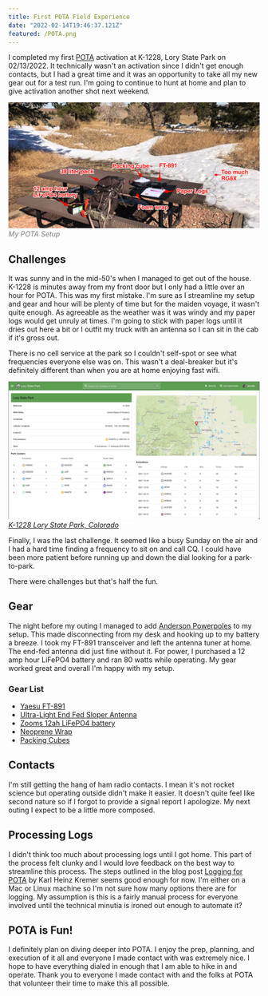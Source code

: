 ```yaml
---
title: First POTA Field Experience
date: "2022-02-14T19:46:37.121Z"
featured: /POTA.png
---
```

 
<!-- Getting Started Series                                  
:---------------------------------------
[Get On The Air](./get-on-the-air)
[Radios](./radios)
[Antennas](./antennas)
[Operating](./operating) -->
 
I completed my first [POTA](https://parksontheair.com/) activation at K-1228, Lory State Park on 02/13/2022. It technically wasn't an activation since I didn't get enough contacts, but I had a great time and it was an opportunity to take all my new gear out for a test run. I'm going to continue to hunt at home and plan to give activation another shot next weekend.

![My POTA Setup](./POTA.png)
<span style="color:gray">*My POTA Setup*</span>

## Challenges
It was sunny and in the mid-50's when I managed to get out of the house. K-1228 is minutes away from my front door but I only had a little over an hour for POTA. This was my first mistake. I'm sure as I streamline my setup and gear and hour will be plenty of time but for the maiden voyage, it wasn't quite enough. As agreeable as the weather was it was windy and my paper logs would get unruly at times. I'm going to stick with paper logs until it dries out here a bit or I outfit my truck with an antenna so I can sit in the cab if it's gross out.

There is no cell service at the park so I couldn't self-spot or see what frequencies everyone else was on. This wasn't a deal-breaker but it's definitely different than when you are at home enjoying fast wifi.

![K-1228](./K-1228.png)
<span style="color:gray">*[K-1228 Lory State Park, Colorado](https://pota.app/#/park/K-1228)*</span>

Finally, I was the last challenge. It seemed like a busy Sunday on the air and I had a hard time finding a frequency to sit on and call CQ. I could have been more patient before running up and down the dial looking for a park-to-park.

There were challenges but that's half the fun.
## Gear
The night before my outing I managed to add [Anderson Powerpoles](./powerpoles/) to my setup. This made disconnecting from my desk and hooking up to my battery a breeze. I took my FT-891 transceiver and left the antenna tuner at home. The end-fed antenna did just fine without it. For power, I purchased a 12 amp hour LiFePO4 battery and ran 80 watts while operating. My gear worked great and overall I'm happy with my setup.

### Gear List
- [Yaesu FT-891](https://www.dxengineering.com/parts/ysu-ft-891)
- [Ultra-Light End Fed Sloper Antenna](https://ka6ete.com/ulwefs)
- [Zooms 12ah LiFePO4 battery](https://www.amazon.com/gp/product/B09B7H7RYR/ref=ppx_yo_dt_b_asin_title_o05_s00?ie=UTF8&th=1)
- [Neoprene Wrap](https://www.amazon.com/gp/product/B072KLRR8X/ref=ppx_yo_dt_b_asin_image_o04_s01?ie=UTF8&th=1)
- [Packing Cubes](https://www.walmart.com/ip/Protege-Organizing-Packing-Cube-Set-Charcoal-3-Pieces/143088835)

## Contacts
I'm still getting the hang of ham radio contacts. I mean it's not rocket science but operating outside didn't make it easier. It doesn't quite feel like second nature so if I forgot to provide a signal report I apologize. My next outing I expect to be a little more composed.

## Processing Logs
I didn't think too much about processing logs until I got home. This part of the process felt clunky and I would love feedback on the best way to streamline this process. The steps outlined in the blog post [Logging for POTA](https://www.khk.net/wordpress/2020/01/02/logging-for-pota/) by Karl Heinz Kremer seems good enough for now. I'm either on a Mac or Linux machine so I'm not sure how many options there are for logging. My assumption is this is a fairly manual process for everyone involved until the technical minutia is ironed out enough to automate it?

## POTA is Fun!
I definitely plan on diving deeper into POTA. I enjoy the prep, planning, and execution of it all and everyone I made contact with was extremely nice. I hope to have everything dialed in enough that I am able to hike in and operate. Thank you to everyone I made contact with and the folks at POTA that volunteer their time to make this all possible. 